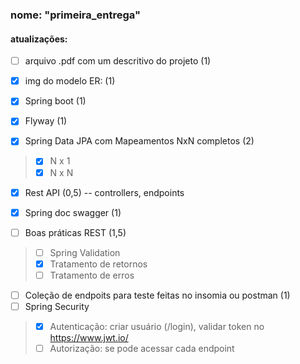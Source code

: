 ### nome: "primeira_entrega"
#### atualizações:

- [ ] arquivo .pdf com um descritivo do projeto (1)

- [x] img do modelo ER: (1)

- [x] Spring boot (1)

- [x] Flyway (1)

- [x] Spring Data JPA com Mapeamentos NxN completos (2) 
> - [x] N x 1
> - [x] N x N

- [x] Rest API (0,5) -- controllers, endpoints

- [x] Spring doc swagger (1)

- [ ] Boas práticas REST (1,5)

> - [ ] Spring Validation
> - [x] Tratamento de retornos
> - [ ] Tratamento de erros

- [ ] Coleção de endpoits para teste feitas no insomia ou postman (1)
- [ ] Spring Security
> - [x] Autenticação: criar usuário (/login), validar token no https://www.jwt.io/
> - [ ] Autorização: se pode acessar cada endpoint